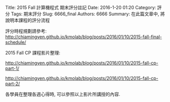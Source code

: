 Title: 2015 Fall 計算機程式 期末評分註記
Date: 2016-1-20 01:20
Category: 評分
Tags: 期末評分
Slug: 6666_final
Authors: 6666
Summary: 在此篇文章中, 將說明本課程的評分流程

評分時程規劃請參考: <http://chiamingyen.github.io/kmolab/blog/posts/2016/01/10/2015-fall-final-schedule/>

2015 Fall CP 課程影片整理:

<http://chiamingyen.github.io/kmolab/blog/posts/2016/01/10/2015-fall-cp-part-1/>

<http://chiamingyen.github.io/kmolab/blog/posts/2016/01/10/2015-fall-cp-part-2/>

各學員在整理各週心得時, 可以參照以上影片所講授的內容.
